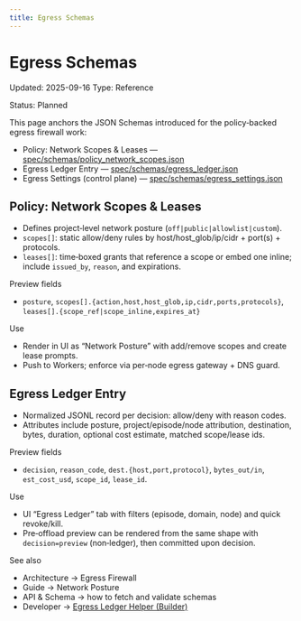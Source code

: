 ```yaml
---
title: Egress Schemas
---
```


# Egress Schemas

Updated: 2025-09-16
Type: Reference

Status: Planned

This page anchors the JSON Schemas introduced for the policy‑backed egress firewall work:

- Policy: Network Scopes & Leases — [spec/schemas/policy_network_scopes.json](https://github.com/t3hw00t/ARW/blob/main/spec/schemas/policy_network_scopes.json)
- Egress Ledger Entry — [spec/schemas/egress_ledger.json](https://github.com/t3hw00t/ARW/blob/main/spec/schemas/egress_ledger.json)
- Egress Settings (control plane) — [spec/schemas/egress_settings.json](https://github.com/t3hw00t/ARW/blob/main/spec/schemas/egress_settings.json)

## Policy: Network Scopes & Leases
- Defines project‑level network posture (`off|public|allowlist|custom`).
- `scopes[]`: static allow/deny rules by host/host_glob/ip/cidr + port(s) + protocols.
- `leases[]`: time‑boxed grants that reference a scope or embed one inline; include `issued_by`, `reason`, and expirations.

Preview fields
- `posture`, `scopes[].{action,host,host_glob,ip,cidr,ports,protocols}`, `leases[].{scope_ref|scope_inline,expires_at}`

Use
- Render in UI as “Network Posture” with add/remove scopes and create lease prompts.
- Push to Workers; enforce via per‑node egress gateway + DNS guard.

## Egress Ledger Entry
- Normalized JSONL record per decision: allow/deny with reason codes.
- Attributes include posture, project/episode/node attribution, destination, bytes, duration, optional cost estimate, matched scope/lease ids.

Preview fields
- `decision`, `reason_code`, `dest.{host,port,protocol}`, `bytes_out/in`, `est_cost_usd`, `scope_id`, `lease_id`.

Use
- UI “Egress Ledger” tab with filters (episode, domain, node) and quick revoke/kill.
- Pre‑offload preview can be rendered from the same shape with `decision=preview` (non‑ledger), then committed upon decision.

See also
- Architecture → Egress Firewall
- Guide → Network Posture
- API & Schema → how to fetch and validate schemas
 - Developer → [Egress Ledger Helper (Builder)](../developer/style.md#egress-ledger-helper-builder)
